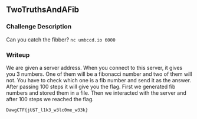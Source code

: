## TwoTruthsAndAFib

### Challenge Description  
Can you catch the fibber? `nc umbccd.io 6000`  

### Writeup
We are given a server address. When you connect to this server, it gives you 3 numbers. One of them will be a fibonacci number and two of them will not. You have to check which one is a fib number and send it as the answer. After passing 100 steps it will give you the flag. 
First we generated fib numbers and stored them in a file. Then we interacted with the server and after 100 steps we reached the flag.  
```
DawgCTF{jU$T_l1k3_w3lc0me_w33k}
```